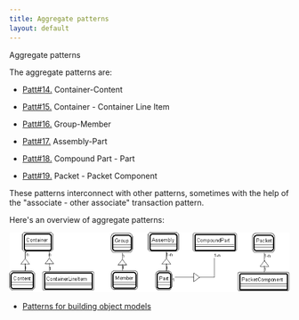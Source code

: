 ```yaml
---
title: Aggregate patterns
layout: default
---
```




Aggregate patterns

The aggregate patterns are:
*  [Patt#14.](./14-container-content-pattern-aggregate-patterns.html) Container-Content


*  [Patt#15.](./15-container-container-line-item-pattern-aggregate-patterns.html) Container - Container Line Item


*  [Patt#16.](./16-group-member-pattern-aggregate-patterns.html) Group-Member


*  [Patt#17.](./17-assembly-part-pattern-aggregate-patterns.html) Assembly-Part


*  [Patt#18.](./18-compound-part-part-pattern-aggregate-patterns.html) Compound Part - Part


*  [Patt#19.](./19-packet-packet-component-pattern-aggregate-patterns.html) Packet - Packet Component


These patterns interconnect with other patterns, sometimes with the help of the
&quot;associate - other associate&quot; transaction pattern.

Here's an overview of aggregate patterns:

 ![Strpat00000017.gif](./Strpat00000017.gif) 

*  [Patterns for building object models](./patterns-for-building-object-models.html) 

